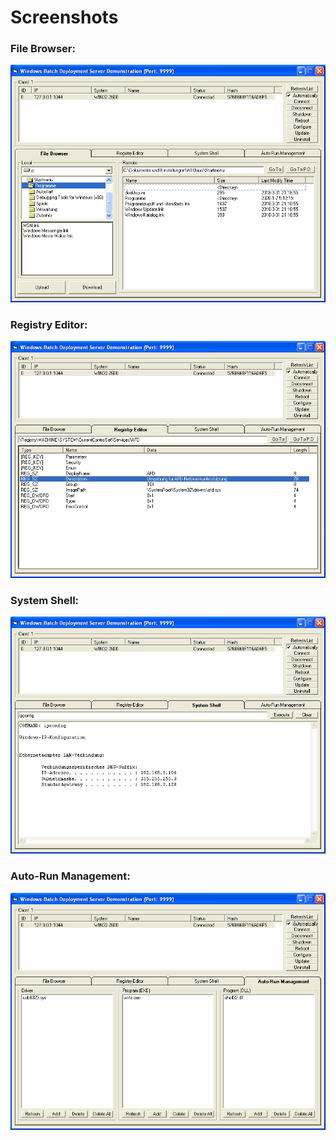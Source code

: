 # Screenshots
### File Browser:
![image](https://raw.githubusercontent.com/AxtMueller/Windows-Batch-Deployment/master/screenshots/1.png)
### Registry Editor:
![image](https://raw.githubusercontent.com/AxtMueller/Windows-Batch-Deployment/master/screenshots/2.png)
### System Shell:
![image](https://raw.githubusercontent.com/AxtMueller/Windows-Batch-Deployment/master/screenshots/3.png)
### Auto-Run Management:
![image](https://raw.githubusercontent.com/AxtMueller/Windows-Batch-Deployment/master/screenshots/4.png)
